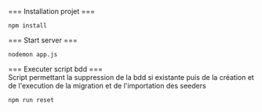 === Installation projet ===

`npm install`

=== Start server ===   

`nodemon app.js`


=== Executer script bdd ===   
Script permettant la suppression de la bdd si existante puis de la création et de l'execution de la migration et de l'importation des seeders   

`npm run reset`
